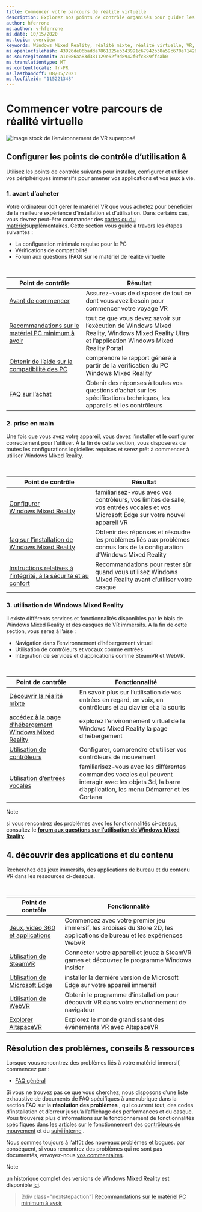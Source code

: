 ```yaml
---
title: Commencer votre parcours de réalité virtuelle
description: Explorez nos points de contrôle organisés pour guider les nouveaux utilisateurs d’appareils grâce à la configuration et à l’utilisation de leurs appareils de VR immersifs.
author: hferrone
ms.author: v-hferrone
ms.date: 10/15/2020
ms.topic: overview
keywords: Windows Mixed Reality, réalité mixte, réalité virtuelle, VR, MR,
ms.openlocfilehash: 43926de06badda7861825eb343991c67942b38a59c670e7142862116322465a4
ms.sourcegitcommit: a1c086aa83d381129e62f9d8942f0fc889ffcab0
ms.translationtype: MT
ms.contentlocale: fr-FR
ms.lasthandoff: 08/05/2021
ms.locfileid: "115221348"
---
```

# <a name="start-your-vr-journey"></a>Commencer votre parcours de réalité virtuelle

![Image stock de l’environnement de VR superposé](images/vr-journey-hero.png)

## <a name="setup--usability-checkpoints"></a>Configurer les points de contrôle d’utilisation &

Utilisez les points de contrôle suivants pour installer, configurer et utiliser vos périphériques immersifs pour amener vos applications et vos jeux à vie.

### <a name="1-before-you-buy"></a>1. avant d’acheter

Votre ordinateur doit gérer le matériel VR que vous achetez pour bénéficier de la meilleure expérience d’installation et d’utilisation. Dans certains cas, vous devrez peut-être commander des [cartes ou du matériel](recommended-adapters-for-windows-mixed-reality-capable-pcs.md)supplémentaires. Cette section vous guide à travers les étapes suivantes :

* La configuration minimale requise pour le PC
* Vérifications de compatibilité
* Forum aux questions (FAQ) sur le matériel de réalité virtuelle

<br>

|  Point de contrôle  |  Résultat  |
| --- | --- |
| [Avant de commencer](before-you-start.md) | Assurez-vous de disposer de tout ce dont vous avez besoin pour commencer votre voyage VR |
| [Recommandations sur le matériel PC minimum à avoir](windows-mixed-reality-minimum-pc-hardware-compatibility-guidelines.md) | tout ce que vous devez savoir sur l’exécution de Windows Mixed Reality, Windows Mixed Reality Ultra et l’application Windows Mixed Reality Portal |
| [Obtenir de l’aide sur la compatibilité des PC](get-help-with-pc-compatibility.md) | comprendre le rapport généré à partir de la vérification du PC Windows Mixed Reality |
| [FAQ sur l’achat](before-you-buy-faqs.md) | Obtenir des réponses à toutes vos questions d’achat sur les spécifications techniques, les appareils et les contrôleurs |

### <a name="2-getting-started"></a>2. prise en main

Une fois que vous avez votre appareil, vous devez l’installer et le configurer correctement pour l’utiliser. À la fin de cette section, vous disposerez de toutes les configurations logicielles requises et serez prêt à commencer à utiliser Windows Mixed Reality.

<br>

|  Point de contrôle  |  Résultat  |
| --- | --- |
| [Configurer Windows Mixed Reality](set-up-windows-mixed-reality.md) | familiarisez-vous avec vos contrôleurs, vos limites de salle, vos entrées vocales et vos Microsoft Edge sur votre nouvel appareil VR |
| [faq sur l’installation de Windows Mixed Reality](wmr-setup-faq.yml) | Obtenir des réponses et résoudre les problèmes liés aux problèmes connus lors de la configuration d’Windows Mixed Reality |
| [Instructions relatives à l’intégrité, à la sécurité et au confort](wmr-health-safety-comfort.md) | Recommandations pour rester sûr quand vous utilisez Windows Mixed Reality avant d’utiliser votre casque  |

### <a name="3-using-windows-mixed-reality"></a>3. utilisation de Windows Mixed Reality

il existe différents services et fonctionnalités disponibles par le biais de Windows Mixed Reality et des casques de VR immersifs. À la fin de cette section, vous serez à l’aise :

* Navigation dans l’environnement d’hébergement virtuel
* Utilisation de contrôleurs et vocaux comme entrées
* Intégration de services et d’applications comme SteamVR et WebVR.

<br>

|  Point de contrôle  |  Fonctionnalité  |
| --- | --- |
| [Découvrir la réalité mixte](learn-mixed-reality.md) | En savoir plus sur l’utilisation de vos entrées en regard, en voix, en contrôleurs et au clavier et à la souris |
| [accédez à la page d’hébergement Windows Mixed Reality](your-mixed-reality-home.md) | explorez l’environnement virtuel de la Windows Mixed Reality la page d’hébergement  |
| [Utilisation de contrôleurs](controllers-in-wmr.md) | Configurer, comprendre et utiliser vos contrôleurs de mouvement |
| [Utilisation d’entrées vocales](using-speech-in-wmr.md) | familiarisez-vous avec les différentes commandes vocales qui peuvent interagir avec les objets 3d, la barre d’application, les menu Démarrer et les Cortana |

> [!NOTE]
> si vous rencontrez des problèmes avec les fonctionnalités ci-dessus, consultez le **[forum aux questions sur l’utilisation de Windows Mixed Reality](using-wmr-faq.yml)**.

## <a name="4-discover-apps-and-content"></a>4. découvrir des applications et du contenu

Recherchez des jeux immersifs, des applications de bureau et du contenu VR dans les ressources ci-dessous. 

<br>

|  Point de contrôle  |  Fonctionnalité  |
| --- | --- |
| [Jeux, vidéo 360 et applications](using-games-and-apps-in-windows-mixed-reality.md) | Commencez avec votre premier jeu immersif, les ardoises du Store 2D, les applications de bureau et les expériences WebVR |
| [Utilisation de SteamVR](using-steamvr-with-windows-mixed-reality.md) | Connecter votre appareil et jouez à SteamVR games et découvrez le programme Windows insider |
| [Utilisation de Microsoft Edge](using-microsoft-edge.md) | installer la dernière version de Microsoft Edge sur votre appareil immersif |
| [Utilisation de WebVR](webvr.md) | Obtenir le programme d’installation pour découvrir VR dans votre environnement de navigateur |
| [Explorer AltspaceVR](/windows/mixed-reality/altspace-vr/journey) | Explorez le monde grandissant des événements VR avec AltspaceVR |

## <a name="troubleshooting-tips--resources"></a>Résolution des problèmes, conseils & ressources

Lorsque vous rencontrez des problèmes liés à votre matériel immersif, commencez par :
 
* [FAQ général](troubleshooting-windows-mixed-reality.md) 

Si vous ne trouvez pas ce que vous cherchez, nous disposons d’une liste exhaustive de documents de FAQ spécifiques à une rubrique dans la section FAQ sur la **résolution des problèmes** , qui couvrent tout, des codes d’installation et d’erreur jusqu’à l’affichage des performances et du casque. Vous trouverez plus d’informations sur le fonctionnement de fonctionnalités spécifiques dans les articles sur le fonctionnement des [contrôleurs de mouvement](controllers-in-wmr.md) et du [suivi interne](tracking-system.md) .

Nous sommes toujours à l’affût des nouveaux problèmes et bogues. par conséquent, si vous rencontrez des problèmes qui ne sont pas documentés, envoyez-nous [vos commentaires](filing-feedback.md).

> [!NOTE]
> un historique complet des versions de Windows Mixed Reality est disponible [ici](mixed-reality-software.md).

> [!div class="nextstepaction"]
> [Recommandations sur le matériel PC minimum à avoir](windows-mixed-reality-minimum-pc-hardware-compatibility-guidelines.md)

<br>
